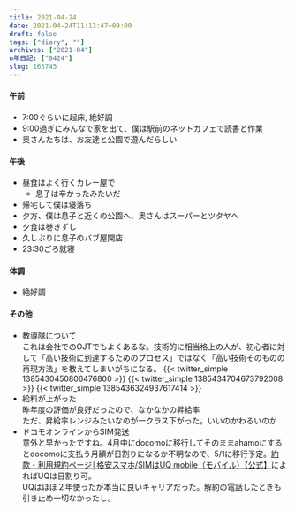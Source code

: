 ```yaml
---
title: 2021-04-24
date: 2021-04-24T11:13:47+09:00
draft: false
tags: ["diary", ""]
archives: ["2021-04"]
n年日記: ["0424"]
slug: 163745
---
```

#### 午前
- 7:00ぐらいに起床, 絶好調
- 9:00過ぎにみんなで家を出て、僕は駅前のネットカフェで読書と作業
- 奥さんたちは、お友達と公園で遊んだらしい
#### 午後
- 昼食はよく行くカレー屋で
  - 息子は辛かったみたいだ
- 帰宅して僕は寝落ち
- 夕方、僕は息子と近くの公園へ、奥さんはスーパーとツタヤへ
- 夕食は巻きずし
- 久しぶりに息子のバブ屋開店
- 23:30ごろ就寝
#### 体調
- 絶好調
#### その他
- 教導隊について  
これは会社でのOJTでもよくあるな。技術的に相当格上の人が、初心者に対して「高い技術に到達するためのプロセス」ではなく「高い技術そのものの再現方法」を教えてしまいがちになる。
{{< twitter_simple 1385430450806476800 >}}
{{< twitter_simple 1385434704673792008 >}}
{{< twitter_simple 1385436324937617414 >}}
- 給料が上がった  
昨年度の評価が良好だったので、なかなかの昇給率  
ただ、昇給率レンジみたいなのが一クラス下がった。いいのかわるいのか
- ドコモオンラインからSIM発送  
意外と早かったですね。4月中にdocomoに移行してそのままahamoにするとdocomoに支払う月額が日割りになるか不明なので、5/1に移行予定。[約款・利用規約ページ│格安スマホ/SIMはUQ mobile（モバイル）【公式】](https://www.uqwimax.jp/signup/mobile/support/contract/agreement/)によればUQは日割り可。  
UQはほぼ２年使ったが本当に良いキャリアだった。解約の電話したときも引き止め一切なかったし。